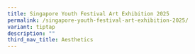```yaml
---
title: Singapore Youth Festival Art Exhibition 2025
permalink: /singapore-youth-festival-art-exhibition-2025/
variant: tiptap
description: ""
third_nav_title: Aesthetics
---
```

